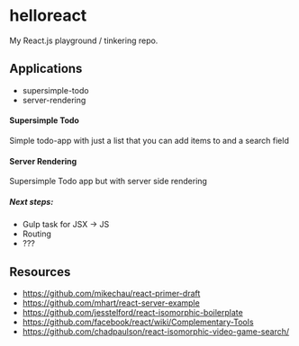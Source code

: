 # helloreact
My React.js playground / tinkering repo.

## Applications
- supersimple-todo
- server-rendering

#### Supersimple Todo
Simple todo-app with just a list that you can add items to and a search field

#### Server Rendering
Supersimple Todo app but with server side rendering

##### Next steps:
- Gulp task for JSX -> JS
- Routing 
- ???

## Resources
- https://github.com/mikechau/react-primer-draft
- https://github.com/mhart/react-server-example
- https://github.com/jesstelford/react-isomorphic-boilerplate
- https://github.com/facebook/react/wiki/Complementary-Tools
- https://github.com/chadpaulson/react-isomorphic-video-game-search/
